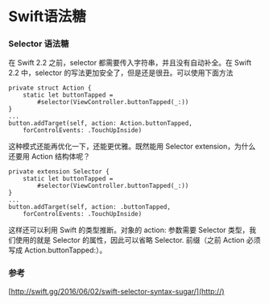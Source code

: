 # Swift语法糖

### Selector 语法糖
在 Swift 2.2 之前，selector 都需要传入字符串，并且没有自动补全。在 Swift 2.2 中，selector 的写法更加安全了，但是还是很丑。可以使用下面方法

```
private struct Action {
    static let buttonTapped = 
        #selector(ViewController.buttonTapped(_:))
}
...
button.addTarget(self, action: Action.buttonTapped,       
    forControlEvents: .TouchUpInside)
```
这种模式还能再优化一下，还能更优雅。既然能用 Selector extension，为什么还要用 Action 结构体呢？

```
private extension Selector {
    static let buttonTapped = 
        #selector(ViewController.buttonTapped(_:))
}
...
button.addTarget(self, action: .buttonTapped, 
    forControlEvents: .TouchUpInside)
```
这样还可以利用 Swift 的类型推断。对象的 action: 参数需要 Selector 类型，我们使用的就是 Selector 的属性，因此可以省略 Selector. 前缀（之前 Action 必须写成 Action.buttonTapped:）。

### 参考
[http://swift.gg/2016/06/02/swift-selector-syntax-sugar/](http://)